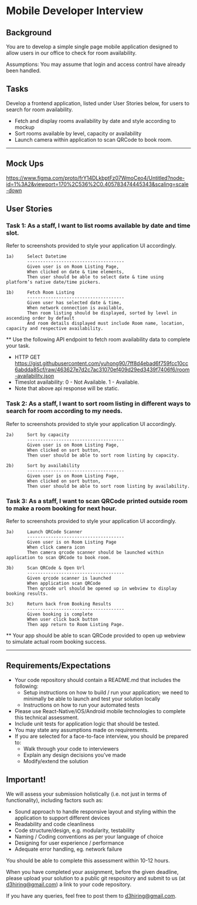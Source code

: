 # Mobile Developer Interview

## Background
You are to develop a simple single page mobile application designed to allow users in our office to check for room availability. 

Assumptions: You may assume that login and access control have already been handled.




## Tasks
Develop a frontend application, listed under User Stories below, for users to search for room availability. 

- Fetch and display rooms availability by date and style according to mockup
- Sort rooms available by level, capacity or availability
- Launch camera within application to scan QRCode to book room. 


-------------------------------------
## Mock Ups
https://www.figma.com/proto/frY14DLkbptFz07WmoCeo4/Untitled?node-id=1%3A2&viewport=170%2C536%2C0.405783474445343&scaling=scale-down




## User Stories




### Task 1: As a staff, I want to list rooms available by date and time slot.
Refer to screenshots provided to style your application UI accordingly.

```
1a)     Select Datetime
        -------------------------------------
        Given user is on Room Listing Page, 
        When clicked on date & time elements,
        Then user should be able to select date & time using platform’s native date/time pickers.
```

```
1b)     Fetch Room Listing
        -------------------------------------
        Given user has selected date & time,
        When network connection is available,
        Then room listing should be displayed, sorted by level in ascending order by default
        And room details displayed must include Room name, location, capacity and respective availability.
```   
** Use the following API endpoint to fetch room availability data to complete your task. 
- HTTP GET https://gist.githubusercontent.com/yuhong90/7ff8d4ebad6f759fcc10cc6abdda85cf/raw/463627e7d2c7ac31070ef409d29ed3439f7406f6/room-availability.json
- Timeslot availability: 0 - Not Available. 1 - Available. 
- Note that above api response will be static.



### Task 2: As a staff, I want to sort room listing in different ways to search for room according to my needs.
Refer to screenshots provided to style your application UI accordingly.
```
2a)     Sort by capacity
        -------------------------------------
        Given user is on Room Listing Page, 
        When clicked on sort button,
        Then user should be able to sort room listing by capacity.
```
```
2b)     Sort by availability
        -------------------------------------
        Given user is on Room Listing Page, 
        When clicked on sort button,
        Then user should be able to sort room listing by availability.
```


### Task 3: As a staff, I want to scan QRCode printed outside room to make a room booking for next hour.
Refer to screenshots provided to style your application UI accordingly.

```
3a)     Launch QRCode Scanner
        -------------------------------------
        Given user is on Room Listing Page
        When click camera icon 
        Then camera qrcode scanner should be launched within application to scan QRCode to book room.

```

```
3b)     Scan QRCode & Open Url
        -------------------------------------
        Given qrcode scanner is launched 
        When application scan QRCode 
        Then qrcode url should be opened up in webview to display booking results.
```

```
3c)     Return back from Booking Results
        -------------------------------------
        Given booking is complete
        When user click back button
        Then app return to Room Listing Page.
```

** Your app should be able to scan QRCode provided to open up webview to simulate actual room booking success.

--------------------


## Requirements/Expectations

- Your code repository should contain a README.md that includes the following:
    - Setup instructions on how to build / run your application; we need to minimally be able to launch and test your solution locally
    - Instructions on how to run your automated tests
- Please use React-Native/iOS/Android mobile technologies to complete this technical assessment.
- Include unit tests for application logic that should be tested.
- You may state any assumptions made on requirements.
- If you are selected for a face-to-face interview, you should be prepared to:
    - Walk through your code to interviewers
    - Explain any design decisions you’ve made
    - Modify/extend the solution


## Important!
We will assess your submission holistically (i.e. not just in terms of functionality), including factors such as:
- Sound approach to handle responsive layout and styling within the application to support different devices
- Readability and code cleanliness
- Code structure/design, e.g. modularity, testability
- Naming / Coding conventions as per your language of choice
- Designing for user experience / performance
- Adequate error handling, eg. network failure



You should be able to complete this assessment within 10-12 hours.

When you have completed your assignment, before the given deadline, please upload your solution to a public git respository and submit to us (at d3hiring@gmail.com) a link to your code repository.

If you have any queries, feel free to post them to d3hiring@gmail.com.
